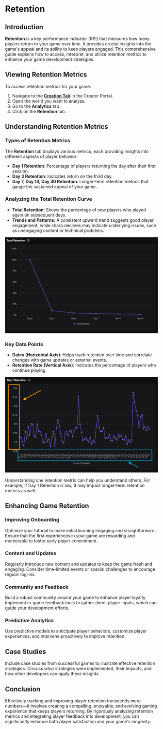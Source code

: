 # Retention

## Introduction

**Retention** is a key performance indicator (KPI) that measures how many players return to your game over time. It provides crucial insights into the game's appeal and its ability to keep players engaged. This comprehensive guide explains how to access, interpret, and utilize retention metrics to enhance your game development strategies.

## Viewing Retention Metrics

To access retention metrics for your game:

1. Navigate to the **[Creation Tab](https://create.highrise.game/dashboard/creations)** in the Creator Portal.
2. Open the world you want to analyze.
3. Go to the **Analytics** tab.
4. Click on the **Retention** tab.

## Understanding Retention Metrics

### Types of Retention Metrics

The **Retention** tab displays various metrics, each providing insights into different aspects of player behavior:

- **Day 1 Retention**: Percentage of players returning the day after their first session.
- **Day 3 Retention**: Indicates return on the third day.
- **Day 7, Day 14, Day 30 Retention**: Longer-term retention metrics that gauge the sustained appeal of your game.

### Analyzing the Total Retention Curve

- **Total Retention**: Shows the percentage of new players who played again on subsequent days.
- **Trends and Patterns**: A consistent upward trend suggests good player engagement, while sharp declines may indicate underlying issues, such as unengaging content or technical problems.

![Total Retention Curve](/assets/learn/guides/studio/Analytics/total-retention.png)

### Key Data Points

- **Dates (Horizontal Axis)**: Helps track retention over time and correlate changes with game updates or external events.
- **Retention Rate (Vertical Axis)**: Indicates the percentage of players who continue playing.

![Retention Data Points](/assets/learn/guides/studio/Analytics/retention-data-points.png)

<Note type="info">
Understanding one retention metric can help you understand others. For example, if Day 1 Retention is low, it may impact longer-term retention metrics as well.
</Note>

## Enhancing Game Retention

### Improving Onboarding

Optimize your tutorial to make initial learning engaging and straightforward. Ensure that the first experiences in your game are rewarding and memorable to foster early player commitment.

### Content and Updates

Regularly introduce new content and updates to keep the game fresh and engaging. Consider time-limited events or special challenges to encourage regular log-ins.

### Community and Feedback

Build a robust community around your game to enhance player loyalty. Implement in-game feedback tools to gather direct player inputs, which can guide your development efforts.

### Predictive Analytics

Use predictive models to anticipate player behaviors, customize player experiences, and intervene proactively to improve retention.

## Case Studies

Include case studies from successful games to illustrate effective retention strategies. Discuss what strategies were implemented, their impacts, and how other developers can apply these insights.

## Conclusion

Effectively tracking and improving player retention transcends mere numbers—it involves creating a compelling, enjoyable, and evolving gaming experience that keeps players returning. By rigorously analyzing retention metrics and integrating player feedback into development, you can significantly enhance both player satisfaction and your game's longevity.